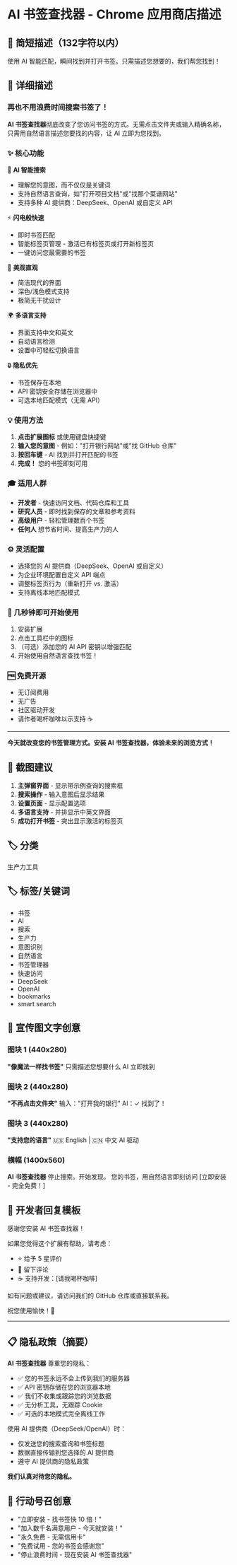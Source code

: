 # AI 书签查找器 - Chrome 应用商店描述

## 📝 简短描述（132字符以内）
使用 AI 智能匹配，瞬间找到并打开书签。只需描述您想要的，我们帮您找到！

## 🎯 详细描述

### 再也不用浪费时间搜索书签了！

**AI 书签查找器**彻底改变了您访问书签的方式。无需点击文件夹或输入精确名称，只需用自然语言描述您要找的内容，让 AI 立即为您找到。

### ✨ 核心功能

🤖 **AI 智能搜索**
- 理解您的意图，而不仅仅是关键词
- 支持自然语言查询，如"打开项目文档"或"找那个菜谱网站"
- 支持多种 AI 提供商：DeepSeek、OpenAI 或自定义 API

⚡ **闪电般快速**
- 即时书签匹配
- 智能标签页管理 - 激活已有标签页或打开新标签页
- 一键访问您最需要的书签

🎨 **美观直观**
- 简洁现代的界面
- 深色/浅色模式支持
- 极简无干扰设计

🌍 **多语言支持**
- 界面支持中文和英文
- 自动语言检测
- 设置中可轻松切换语言

🔒 **隐私优先**
- 书签保存在本地
- API 密钥安全存储在浏览器中
- 可选本地匹配模式（无需 API）

### 💡 使用方法

1. **点击扩展图标** 或使用键盘快捷键
2. **输入您的意图** - 例如："打开银行网站"或"找 GitHub 仓库"
3. **按回车键** - AI 找到并打开匹配的书签
4. **完成！** 您的书签即刻可用

### 🎓 适用人群

- **开发者** - 快速访问文档、代码仓库和工具
- **研究人员** - 即时找到保存的文章和参考资料
- **高级用户** - 轻松管理数百个书签
- **任何人** 想节省时间、提高生产力的人

### ⚙️ 灵活配置

- 选择您的 AI 提供商（DeepSeek、OpenAI 或自定义）
- 为企业环境配置自定义 API 端点
- 调整标签页行为（重新打开 vs. 激活）
- 支持离线本地匹配模式

### 🚀 几秒钟即可开始使用

1. 安装扩展
2. 点击工具栏中的图标
3. （可选）添加您的 AI API 密钥以增强匹配
4. 开始使用自然语言查找书签！

### 🆓 免费开源

- 无订阅费用
- 无广告
- 社区驱动开发
- 请作者喝杯咖啡以示支持 ☕

---

**今天就改变您的书签管理方式。安装 AI 书签查找器，体验未来的浏览方式！**

## 📸 截图建议

1. **主弹窗界面** - 显示带示例查询的搜索框
2. **搜索操作** - 输入意图后显示结果
3. **设置页面** - 显示配置选项
4. **多语言支持** - 并排显示中英文界面
5. **成功打开书签** - 突出显示激活的标签页

## 🏷️ 分类
生产力工具

## 🏷️ 标签/关键词
- 书签
- AI
- 搜索
- 生产力
- 意图识别
- 自然语言
- 书签管理器
- 快速访问
- DeepSeek
- OpenAI
- bookmarks
- smart search

## 🎨 宣传图文字创意

### 图块 1 (440x280)
**"像魔法一样找书签"**
只需描述您想要什么
AI 立即找到

### 图块 2 (440x280)
**"不再点击文件夹"**
输入："打开我的银行"
AI：✓ 找到了！

### 图块 3 (440x280)
**"支持您的语言"**
🇺🇸 English | 🇨🇳 中文
AI 驱动

### 横幅 (1400x560)
**AI 书签查找器**
停止搜索。开始发现。
您的书签，用自然语言即刻访问
[立即安装 - 完全免费！]

## 💬 开发者回复模板

感谢您安装 AI 书签查找器！

如果您觉得这个扩展有帮助，请考虑：
- ⭐ 给予 5 星评价
- 💬 留下评论
- ☕ 支持开发：[请我喝杯咖啡]

如有问题或建议，请访问我们的 GitHub 仓库或直接联系我。

祝您使用愉快！🚀

---

## 📋 隐私政策（摘要）

**AI 书签查找器** 尊重您的隐私：

- ✅ 您的书签永远不会上传到我们的服务器
- ✅ API 密钥存储在您的浏览器本地
- ✅ 我们不收集或跟踪您的浏览数据
- ✅ 无分析工具，无跟踪 Cookie
- ✅ 可选的本地模式完全离线工作

使用 AI 提供商（DeepSeek/OpenAI）时：
- 仅发送您的搜索查询和书签标题
- 数据直接传输到您选择的 AI 提供商
- 遵守 AI 提供商的隐私政策

**我们认真对待您的隐私。**

## 🎯 行动号召创意

- "立即安装 - 找书签快 10 倍！"
- "加入数千名满意用户 - 今天就安装！"
- "永久免费 - 无需信用卡"
- "免费试用 - 您的书签会感谢您"
- "停止浪费时间 - 现在安装 AI 书签查找器"

